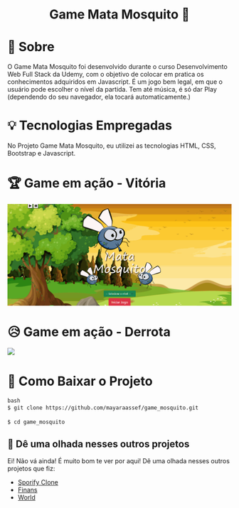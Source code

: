 <h1 align="center">
    Game Mata Mosquito 🦟 

</h1>

# 🧐 Sobre

O Game Mata Mosquito foi desenvolvido durante o curso Desenvolvimento Web Full Stack da Udemy, com o objetivo de colocar em pratica os conhecimentos adquiridos em Javascript. É um jogo bem legal, em que o usuário pode escolher o nível da partida. Tem até música, é só dar Play (dependendo do seu navegador, ela tocará automaticamente.)

# 💡 Tecnologias Empregadas
No Projeto Game Mata Mosquito, eu utilizei as tecnologias HTML, CSS, Bootstrap e Javascript.

# 🏆 Game em ação - Vitória

<img src="imagens/vitoria.gif">

# 😥 Game em ação - Derrota

<img src="imagens/gameover.gif">

# 📁 Como Baixar o Projeto

```
bash
$ git clone https://github.com/mayaraassef/game_mosquito.git

$ cd game_mosquito

```
## 👀 Dê uma olhada nesses outros projetos
Ei! Não vá ainda! É muito bom te ver por aqui! Dê uma olhada nesses outros projetos que fiz:

- [Sporify Clone](https://github.com/mayaraassef/spotify-clone)
- [Finans](https://github.com/mayaraassef/finans)
- [World](https://github.com/mayaraassef/World-)











